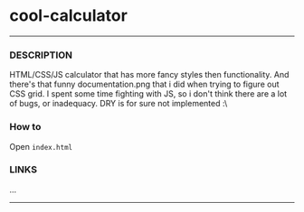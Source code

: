 # cool-calculator
***
### DESCRIPTION
HTML/CSS/JS calculator that has more fancy styles then functionality. And there's that funny documentation.png that i did when trying to figure out CSS grid. I spent some time fighting with JS, so i don't think there are a lot of bugs, or inadequacy. DRY is for sure not implemented :\

### How to
Open `index.html`

### LINKS
...
***
